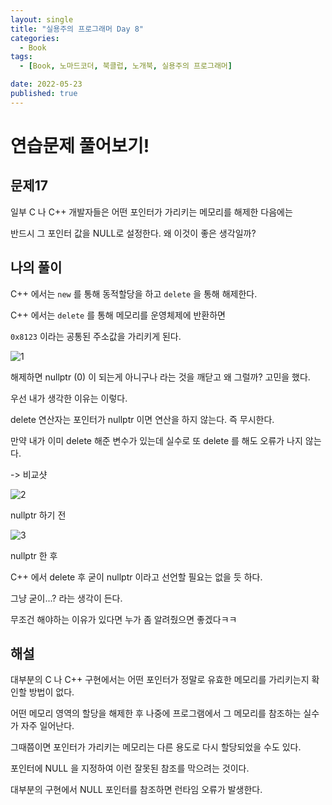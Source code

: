 ```yaml
---
layout: single
title: "실용주의 프로그래머 Day 8"
categories:
  - Book
tags:
  - [Book, 노마드코더, 북클럽, 노개북, 실용주의 프로그래머]

date: 2022-05-23
published: true
---
```


# 연습문제 풀어보기!

## 문제17
일부 C 나 C++ 개발자들은 어떤 포인터가 가리키는 메모리를 해제한 다음에는

반드시 그 포인터 값을 NULL로 설정한다. 왜 이것이 좋은 생각일까?

## 나의 풀이
C++ 에서는 `new` 를 통해 동적할당을 하고 `delete` 을 통해 해제한다.

C++ 에서는 `delete` 를 통해 메모리를 운영체제에 반환하면

`0x8123` 이라는 공통된 주소값을 가리키게 된다.

![1](https://user-images.githubusercontent.com/87271529/169710504-1ed48fc4-517e-4811-a454-59fef42a5bbb.png)

해제하면 nullptr (0) 이 되는게 아니구나 라는 것을 깨닫고 왜 그럴까? 고민을 했다.

우선 내가 생각한 이유는 이렇다.

delete 연산자는 포인터가 nullptr 이면 연산을 하지 않는다. 즉 무시한다.

만약 내가 이미 delete 해준 변수가 있는데 실수로 또 delete 를 해도 오류가 나지 않는다.

-> 비교샷

![2](https://user-images.githubusercontent.com/87271529/169710526-fe491cb3-1302-456d-bda9-8152bc703338.png)

nullptr 하기 전

![3](https://user-images.githubusercontent.com/87271529/169710541-51ed2812-d5fe-47e7-b373-0ebc2300a42c.png)

nullptr 한 후

C++ 에서 delete 후 굳이 nullptr 이라고 선언할 필요는 없을 듯 하다.

그냥 굳이...? 라는 생각이 든다.

무조건 해야하는 이유가 있다면 누가 좀 알려줬으면 좋겠다ㅋㅋ

## 해설
대부분의 C 나 C++ 구현에서는 어떤 포인터가 정말로 유효한 메모리를 가리키는지 확인할 방법이 없다.

어떤 메모리 영역의 할당을 해제한 후 나중에 프로그램에서 그 메모리를 참조하는 실수가 자주 일어난다.

그때쯤이면 포인터가 가리키는 메모리는 다른 용도로 다시 할당되었을 수도 있다.

포인터에 NULL 을 지정하여 이런 잘못된 참조를 막으려는 것이다.

대부분의 구현에서 NULL 포인터를 참조하면 런타임 오류가 발생한다.
